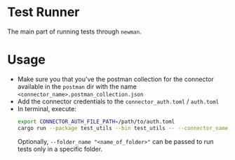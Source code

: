 # Test Runner

The main part of running tests through `newman`.

# Usage

- Make sure you that you've the postman collection for the connector available in the `postman` dir with the name `<connector_name>.postman_collection.json`
- Add the connector credentials to the `connector_auth.toml` / `auth.toml`
- In terminal, execute:
  ```zsh
  export CONNECTOR_AUTH_FILE_PATH=/path/to/auth.toml
  cargo run --package test_utils --bin test_utils -- --connector_name=<connector_name> --base_url=<base_url> --admin_api_key=<admin_api_key> 
  ```
  Optionally, `--folder_name "<name_of_folder>"` can be passed to run tests only in a specific folder.
